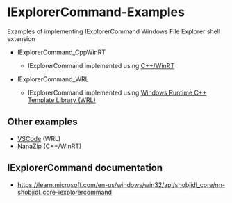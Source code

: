 # IExplorerCommand-Examples

 Examples of implementing IExplorerCommand Windows File Explorer shell extension

- IExplorerCommand_CppWinRT
  - IExplorerCommand implemented using [C++/WinRT](https://learn.microsoft.com/en-us/windows/uwp/cpp-and-winrt-apis/)

- IExplorerCommand_WRL
  - IExplorerCommand implemented using [Windows Runtime C++ Template Library (WRL)](https://learn.microsoft.com/en-us/cpp/cppcx/wrl/windows-runtime-cpp-template-library-wrl?view=msvc-170)

## Other examples

- [VSCode](https://github.com/microsoft/vscode-explorer-command/blob/main/src/explorer_command.cc) (WRL)
- [NanaZip](https://github.com/M2Team/NanaZip/blob/main/NanaZip.UI.Modern/NanaZip.ShellExtension.cpp) (C++/WinRT)

## IExplorerCommand documentation

- <https://learn.microsoft.com/en-us/windows/win32/api/shobjidl_core/nn-shobjidl_core-iexplorercommand>
